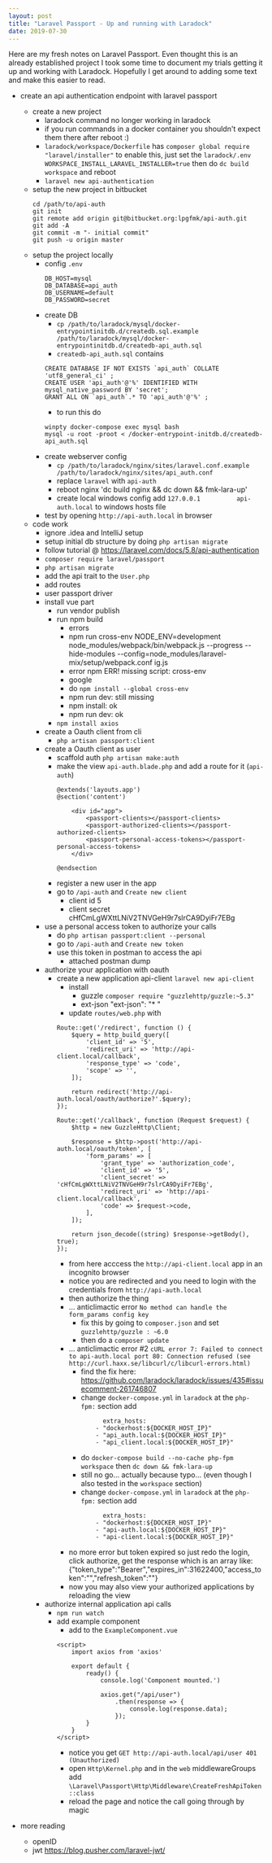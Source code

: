 ```yaml
---
layout: post
title: "Laravel Passport - Up and running with Laradock"
date: 2019-07-30
---
```


Here are my fresh notes on Laravel Passport. Even thought this is an already established project I took some time to document my trials getting it up and working with Laradock. Hopefully I get around to adding some text and make this easier to read.


* create an api authentication endpoint with laravel passport
	* create a new project
		* laradock command no longer working in laradock
		* if you run commands in a docker container you shouldn't expect them there after reboot :)
		* `laradock/workspace/Dockerfile` has `composer global require "laravel/installer"` to enable this, just set the `laradock/.env` `WORKSPACE_INSTALL_LARAVEL_INSTALLER=true` then do `dc build workspace` and reboot
		* `laravel new api-authentication`
	* setup the new project in bitbucket 
		```
		cd /path/to/api-auth
		git init
		git remote add origin git@bitbucket.org:lpgfmk/api-auth.git
		git add -A
		git commit -m "- initial commit"
		git push -u origin master
		```
	* setup the project locally
		* config `.env`
			```
			DB_HOST=mysql
			DB_DATABASE=api_auth
			DB_USERNAME=default
			DB_PASSWORD=secret
			```
		* create DB
			* `cp /path/to/laradock/mysql/docker-entrypointinitdb.d/createdb.sql.example /path/to/laradock/mysql/docker-entrypointinitdb.d/createdb-api_auth.sql`
			* `createdb-api_auth.sql` contains
			```
			CREATE DATABASE IF NOT EXISTS `api_auth` COLLATE 'utf8_general_ci' ;
			CREATE USER 'api_auth'@'%' IDENTIFIED WITH mysql_native_password BY 'secret';
			GRANT ALL ON `api_auth`.* TO 'api_auth'@'%' ;
			```
			* to run this do 
			```
			winpty docker-compose exec mysql bash
			mysql -u root -proot < /docker-entrypoint-initdb.d/createdb-api_auth.sql
			```
		* create webserver config
			* `cp /path/to/laradock/nginx/sites/laravel.conf.example /path/to/laradock/nginx/sites/api_auth.conf`
			* replace `laravel` with `api-auth`
			* reboot nginx
				'dc build nginx && dc down && fmk-lara-up'
			* create local windows config
				add `127.0.0.1       	api-auth.local` to windows hosts file
		* test by opening `http://api-auth.local` in browser
	* code work
		* ignore .idea and IntelliJ setup
		* setup initial db structure by doing `php artisan migrate`
		* follow tutorial @ https://laravel.com/docs/5.8/api-authentication
		* `composer require laravel/passport`
		* `php artisan migrate`
		* add the api trait to the `User.php`
		* add routes
		* user passport driver
		* install vue part
			* run vendor publish 
			* run npm build
				* errors
				* npm run cross-env NODE_ENV=development node_modules/webpack/bin/webpack.js --progress --hide-modules --config=node_modules/laravel-mix/setup/webpack.conf
ig.js
				* error npm ERR! missing script: cross-env
				* google
				* do `npm install --global cross-env`
				* npm run dev: still missing
				* npm install: ok
				* npm run dev: ok
			* `npm install axios`
		* create a Oauth client from cli
			* `php artisan passport:client`
		* create a Oauth client as user
			* scaffold auth
				`php artisan make:auth`
			* make the view `api-auth.blade.php` and add a route for it (`api-auth`)
				```
				@extends('layouts.app')
				@section('content')

				    <div id="app">
				        <passport-clients></passport-clients>
				        <passport-authorized-clients></passport-authorized-clients>
				        <passport-personal-access-tokens></passport-personal-access-tokens>
				    </div>

				@endsection
				```
			* register a new user in the app
			* go to `/api-auth` and `Create new client`
				* client id 5
				* client secret cHfCmLgWXttLNiV2TNVGeH9r7slrCA9DyiFr7EBg
		* use a personal access token to authorize your calls 
			* do `php artisan passport:client --personal`
			* go to `/api-auth` and `Create new token`
			* use this token in postman to access the api
				* attached postman dump
		* authorize your application with oauth
			* create a new application api-client `laravel new api-client`
				* install
					* guzzle `composer require "guzzlehttp/guzzle:~5.3"`
					* ext-json "ext-json": "* "
				* update `routes/web.php` with 
				```
				Route::get('/redirect', function () {
					$query = http_build_query([
						'client_id' => '5',
						'redirect_uri' => 'http://api-client.local/callback',
						'response_type' => 'code',
						'scope' => '',
					]);

					return redirect('http://api-auth.local/oauth/authorize?'.$query);
				});

				Route::get('/callback', function (Request $request) {
					$http = new GuzzleHttp\Client;

					$response = $http->post('http://api-auth.local/oauth/token', [
						'form_params' => [
							'grant_type' => 'authorization_code',
							'client_id' => '5',
							'client_secret' => 'cHfCmLgWXttLNiV2TNVGeH9r7slrCA9DyiFr7EBg',
							'redirect_uri' => 'http://api-client.local/callback',
							'code' => $request->code,
						],
					]);

					return json_decode((string) $response->getBody(), true);
				});

				```
				* from here acccess the `http://api-client.local` app in an incognito browser
				* notice you are redirected and you need to login with the credentials from `http://api-auth.local`
				* then authorize the thing
				* ... anticlimactic error `No method can handle the form_params config key`
					* fix this by going to `composer.json` and set `guzzlehttp/guzzle : ~6.0`
					* then do a `composer update`
				* ... anticlimactic error #2 `cURL error 7: Failed to connect to api-auth.local port 80: Connection refused (see http://curl.haxx.se/libcurl/c/libcurl-errors.html)`
					* find the fix here: https://github.com/laradock/laradock/issues/435#issuecomment-261746807
					* change `docker-compose.yml` in `laradock` at the `php-fpm:` section add
						```
						      extra_hosts:
					        - "dockerhost:${DOCKER_HOST_IP}"
					        - "api_auth.local:${DOCKER_HOST_IP}"
					        - "api_client.local:${DOCKER_HOST_IP}"
				        ```
			        * do `docker-compose build --no-cache php-fpm workspace` then `dc down && fmk-lara-up`
			        * still no go... actually because typo... (even though I also tested in the `workspace` section)
			        * change `docker-compose.yml` in `laradock` at the `php-fpm:` section add
						```
						      extra_hosts:
					        - "dockerhost:${DOCKER_HOST_IP}"
					        - "api-auth.local:${DOCKER_HOST_IP}"
					        - "api-client.local:${DOCKER_HOST_IP}"
				        ```
		        * no more error but token expired so just redo the login, click authorize, get the response which is an array like:
		        	{"token_type":"Bearer","expires_in":31622400,"access_token":"","refresh_token":""}
	        	* now you may also view your authorized applications by reloading the view
		* authorize internal application api calls
			* `npm run watch`
			* add example component
				* add to the `ExampleComponent.vue`
				```
				<script>
				    import axios from 'axios'

				    export default {
				        ready() {
				            console.log('Component mounted.')

				            axios.get("/api/user")
				                .then(response => {
				                    console.log(response.data);
				                });
				        }
				    }
				</script>
				```
				* notice you get 
					`GET http://api-auth.local/api/user 401 (Unauthorized)`
				* open `Http\Kernel.php` and in the `web` middlewareGroups add
					`\Laravel\Passport\Http\Middleware\CreateFreshApiToken::class`
				* reload the page and notice the call going through by magic


* more reading
	* openID 
	* jwt 	https://blog.pusher.com/laravel-jwt/